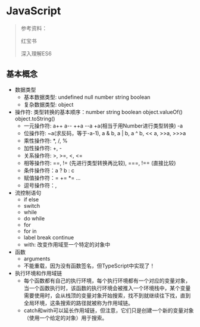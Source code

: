 # JavaScript

> 参考资料：
>
>   红宝书
>
>   深入理解ES6

## 基本概念

- 数据类型
  - 基本数据类型: undefined null number string boolean
  - 复杂数据类型: object
- 操作符:
  类型转换的基本顺序：number string boolean object.valueOf() object.toString() 
  - 一元操作符: a++ a-- ++a --a +a(相当于用Number进行类型转换) -a
  - 位操作符: ~a(求反码，等于-a-1), a & b, a | b, a ^ b, << a, >>a, >>>a 
  - 乘性操作符: *, /, %
  - 加性操作符: +, -
  - 关系操作符: >, >=, <, <=
  - 相等操作符: ==, != (先进行类型转换再比较), ===, !== (直接比较)
  - 条件操作符：a ? b : c
  - 赋值操作符：= += *= ...
  - 逗号操作符：,
- 流控制语句
  - if else
  - switch 
  - while
  - do while
  - for
  - for in
  - label break continue
  - with: 改变作用域至一个特定的对象中
- 函数
  - arguments
  - 不能重载，因为没有函数签名，但TypeScript中实现了！
- 执行环境和作用域链
  - 每个函数都有自己的执行环境，每个执行环境都有一个对应的变量对象，当一个函数执行时，该函数的执行环境会被推入一个环境栈中，某个变量需要使用时，会从栈顶的变量对象开始搜索，找不到就继续往下找，直到全局环境，这条搜索的路径就被称为作用域链。
  - catch和with可以延长作用域链，但注意，它们只是创建一个新的变量对象（使用一个给定的对象）用于搜索。
